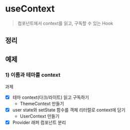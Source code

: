 # useContext
> 컴포넌트에서 context를 읽고, 구독할 수 있는 Hook

## 정리

## 예제
### 1) 이름과 테마를 context
과제
- [x] 테마 context(다크/라이트) 읽고 구독하기
  - ThemeContext 만들기
- [x] user state와 setState 함수를 객체 리터럴로 context에 담기
  - UserContext 만들기
- [x] Provider 래퍼 컴포넌트 분리